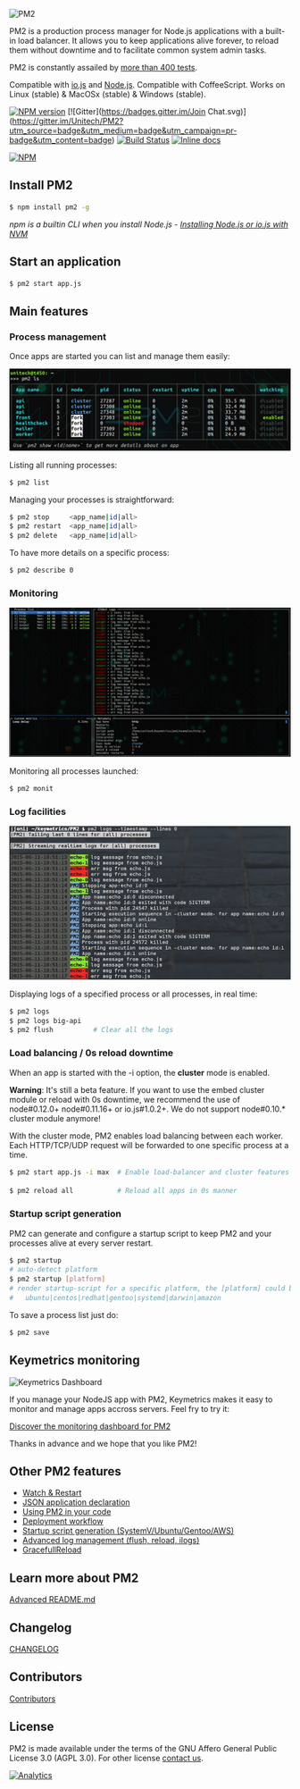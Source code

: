 ![PM2](https://github.com/unitech/pm2/raw/master/pres/pm2.20d3ef.png)

PM2 is a production process manager for Node.js applications with a built-in load balancer. It allows you to keep applications alive forever, to reload them without downtime and to facilitate common system admin tasks.

PM2 is constantly assailed by [more than 400 tests](https://travis-ci.org/Unitech/PM2).

Compatible with [io.js](https://github.com/iojs/io.js) and [Node.js](https://github.com/joyent/node).
Compatible with CoffeeScript.
Works on Linux (stable) & MacOSx (stable) & Windows (stable).

[![NPM version](https://badge.fury.io/js/pm2.png)](http://badge.fury.io/js/pm2) [![Gitter](https://badges.gitter.im/Join Chat.svg)] (https://gitter.im/Unitech/PM2?utm_source=badge&utm_medium=badge&utm_campaign=pr-badge&utm_content=badge) [![Build Status](https://api.travis-ci.org/Unitech/PM2.png?branch=master)](https://travis-ci.org/Unitech/PM2) [![Inline docs](http://inch-ci.org/github/unitech/pm2.svg?branch=master)](http://inch-ci.org/github/unitech/pm2)


[![NPM](https://nodei.co/npm/pm2.png?downloads=true&downloadRank=true)](https://nodei.co/npm/pm2/)

## Install PM2

```bash
$ npm install pm2 -g
```

*npm is a builtin CLI when you install Node.js - [Installing Node.js or io.js with NVM](https://keymetrics.io/2015/02/03/installing-node-js-and-io-js-with-nvm/)*

## Start an application

```bash
$ pm2 start app.js
```

## Main features

### Process management

Once apps are started you can list and manage them easily:

![Process listing](https://github.com/unitech/pm2/raw/master/pres/pm2-list.png)

Listing all running processes:

```bash
$ pm2 list
```

Managing your processes is straightforward:

```bash
$ pm2 stop     <app_name|id|all>
$ pm2 restart  <app_name|id|all>
$ pm2 delete   <app_name|id|all>
```

To have more details on a specific process:

```bash
$ pm2 describe 0
```

### Monitoring

![Monit](https://github.com/unitech/pm2/raw/master/pres/pm2-monit.png)

Monitoring all processes launched:

```bash
$ pm2 monit
```

### Log facilities

![Monit](https://github.com/unitech/pm2/raw/master/pres/pm2-logs.png)

Displaying logs of a specified process or all processes, in real time:

```bash
$ pm2 logs
$ pm2 logs big-api
$ pm2 flush          # Clear all the logs
```

### Load balancing / 0s reload downtime

When an app is started with the -i <worker number> option, the **cluster** mode is enabled.

**Warning**: It's still a beta feature. If you want to use the embed cluster module or reload with 0s downtime, we recommend the use of node#0.12.0+ node#0.11.16+ or io.js#1.0.2+. We do not support node#0.10.* cluster module anymore!

With the cluster mode, PM2 enables load balancing between each worker.
Each HTTP/TCP/UDP request will be forwarded to one specific process at a time.

```bash
$ pm2 start app.js -i max  # Enable load-balancer and cluster features

$ pm2 reload all           # Reload all apps in 0s manner
```

### Startup script generation

PM2 can generate and configure a startup script to keep PM2 and your processes alive at every server restart.

```bash
$ pm2 startup
# auto-detect platform
$ pm2 startup [platform]
# render startup-script for a specific platform, the [platform] could be one of:
#   ubuntu|centos|redhat|gentoo|systemd|darwin|amazon
```

To save a process list just do:

```bash
$ pm2 save
```

## Keymetrics monitoring

![Keymetrics Dashboard](https://keymetrics.io/assets/images/application-demo.png)

If you manage your NodeJS app with PM2, Keymetrics makes it easy to monitor and manage apps accross servers.
Feel fry to try it:

[Discover the monitoring dashboard for PM2](https://app.keymetrics.io/#/register)

Thanks in advance and we hope that you like PM2!

## Other PM2 features

- [Watch & Restart](https://github.com/Unitech/PM2/blob/development/ADVANCED_README.md#a890)
- [JSON application declaration](https://github.com/Unitech/PM2/blob/development/ADVANCED_README.md#a10)
- [Using PM2 in your code](https://github.com/Unitech/PM2/blob/development/ADVANCED_README.md#programmatic-example)
- [Deployment workflow](https://github.com/Unitech/PM2/blob/development/ADVANCED_README.md#deployment)
- [Startup script generation (SystemV/Ubuntu/Gentoo/AWS)](https://github.com/Unitech/PM2/blob/master/ADVANCED_README.md#startup-script)
- [Advanced log management (flush, reload, ilogs)](https://github.com/Unitech/PM2/blob/development/ADVANCED_README.md#9)
- [GracefullReload](https://github.com/Unitech/PM2/blob/development/ADVANCED_README.md#a690)

## Learn more about PM2

[Advanced README.md](https://github.com/Unitech/PM2/blob/development/ADVANCED_README.md)

## Changelog

[CHANGELOG](https://github.com/Unitech/PM2/blob/master/CHANGELOG.md)

## Contributors

[Contributors](https://github.com/Unitech/PM2/graphs/contributors)

## License

PM2 is made available under the terms of the GNU Affero General Public License 3.0 (AGPL 3.0).
For other license [contact us](https://keymetrics.io/contact/).

[![Analytics](https://ga-beacon.appspot.com/UA-51734350-4/Unitech/pm2?pixel)](https://github.com/Unitech/pm2)
